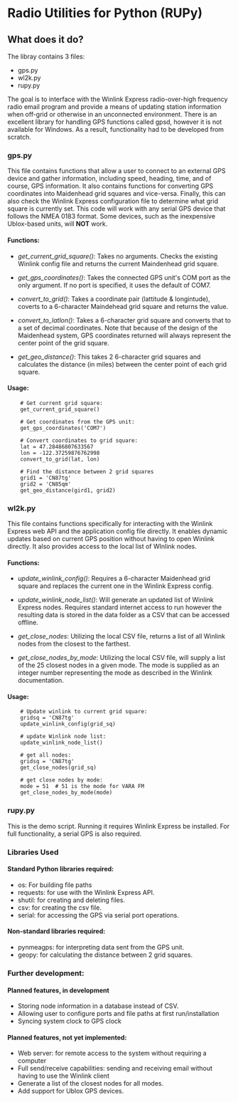 # Radio Utilities for Python (RUPy)

## What does it do?
The libray contains 3 files:
- gps.py
- wl2k.py
- rupy.py

The goal is to interface with the Winlink Express radio-over-high frequency radio email program and provide a means
of updating station information when off-grid or otherwise in an unconnected environment.  There is an excellent library
for handling GPS functions called gpsd, however it is not available for Windows.  As a result, functionality had to be 
developed from scratch.

### gps.py
This file contains functions that allow a user to connect to an external GPS device and gather information,
including speed, heading, time, and of course, GPS information.  It also contains functions for converting GPS
coordinates into Maidenhead grid squares and vice-versa.  Finally, this can also check the Winlink Express configuration
file to determine what grid square is currently set.  This code will work with any serial GPS device that follows the 
NMEA 0183 format.  Some devices, such as the inexpensive Ublox-based units, will **NOT** work.

#### Functions:

- *get_current_grid_square()*: Takes no arguments.  Checks the existing Winlink config file and returns the current 
  Maindenhead grid square.
  
- *get_gps_coordinates()*: Takes the connected GPS unit's COM port as the only argument.  If no port is specified, it uses
  the default of COM7.
  
- *convert_to_grid()*: Takes a coordinate pair (lattitude & longintude), coverts to a 6-character Maindehead grid square and 
  returns the value.
  
- *convert_to_latlon()*:  Takes a 6-character grid square and converts that to a set of decimal coordinates.  Note that because 
  of the design of the Maidenhead system, GPS coordinates returned will always represent the center point of the grid square.
  
- *get_geo_distance()*: This takes 2 6-character grid squares and calculates the distance (in miles) between the center point
  of each grid square.
  
#### Usage:
```
    # Get current grid square:
    get_current_grid_square()
    
    # Get coordinates from the GPS unit:
    get_gps_coordinates('COM7')
    
    # Convert coordinates to grid square:
    lat = 47.28486807633567 
    lon = -122.37259876762998
    convert_to_grid(lat, lon)
    
    # Find the distance between 2 grid squares
    grid1 = 'CN87tg'
    grid2 = 'CN85qm'
    get_geo_distance(gird1, grid2)
```

### wl2k.py
This file contains functions specifically for interacting with the Winlink Express web API and the application config file
directly.  It enables dynamic updates based on current GPS position without having to open Winlink directly.  It also provides access
to the local list of WInlink nodes.

#### Functions:
- *update_winlink_config()*: Requires a 6-character Maidenhead grid square and replaces the current one in the Winlink Express
  config.
  
- *update_winlink_node_list()*: Will generate an updated list of Winlink Express nodes.  Requires standard internet access to run
  however the resulting data is stored in the data folder as a CSV that can be accessed offline.

- *get_close_nodes*: Utilizing the local CSV file, returns a list of all Winlink nodes from the closest to the farthest.

- *get_close_nodes_by_mode*: Utilizing the local CSV file, will supply a list of the 25 closest nodes in a given mode. The
  mode is supplied as an integer number representing the mode as described in the Winlink documentation.
  
#### Usage:
```
    # Update winlink to current grid square:
    gridsq = 'CN87tg'
    update_winlink_config(grid_sq)
    
    # update Winlink node list:
    update_winlink_node_list()
    
    # get all nodes:
    gridsq = 'CN87tg'
    get_close_nodes(grid_sq)
    
    # get close nodes by mode:
    mode = 51  # 51 is the mode for VARA FM
    get_close_nodes_by_mode(mode)
```

### rupy.py
This is the demo script.  Running it requires Winlink Express be installed.  For full functionality, a serial GPS is also required.

### Libraries Used
#### Standard Python libraries required:
- os: For building file paths
- requests: for use with the Winlink Express API.
- shutil: for creating and deleting files.
- csv: for creating the csv file.
- serial: for accessing the GPS via serial port operations.

#### Non-standard libraries required:
- pynmeagps: for interpreting data sent from the GPS unit.
- geopy: for calculating the distance between 2 grid squares.

### Further development:
#### Planned features, in development
- Storing node information in a database instead of CSV.
- Allowing user to configure ports and file paths at first run/installation
- Syncing system clock to GPS clock

#### Planned features, not yet implemented:
- Web server: for remote access to the system without requiring a computer
- Full send/receive capabilities: sending and receiving email without having to use the Winlink client
- Generate a list of the closest nodes for all modes.
- Add support for Ublox GPS devices.

